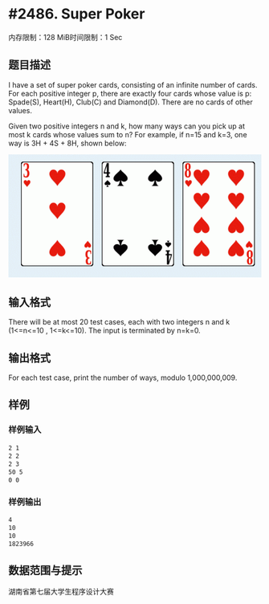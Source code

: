 # #2486. Super Poker 

内存限制：128 MiB时间限制：1 Sec

## 题目描述

I have a set of super poker cards, consisting of an infinite number of cards. For each positive integer p, there are exactly 
four cards whose value is p: Spade(S), Heart(H), Club(C) and Diamond(D). There are no cards of other values. 
 
Given two positive integers n and k, how many ways can you pick up at most k cards whose values sum to n? For 
example, if n=15 and k=3, one way is 3H + 4S + 8H, shown below:  

![](upload/201110/1.jpg)

## 输入格式

There will be at most 20 test cases, each with two integers n and k (1<=n<=10 , 1<=k<=10). The input is terminated by 
n=k=0. 

## 输出格式

For each test case, print the number of ways, modulo 1,000,000,009. 

## 样例

### 样例输入

    
    2 1 
    2 2 
    2 3 
    50 5 
    0 0 
    

### 样例输出

    
    4 
    10 
    10 
    1823966 
    

## 数据范围与提示

 湖南省第七届大学生程序设计大赛
